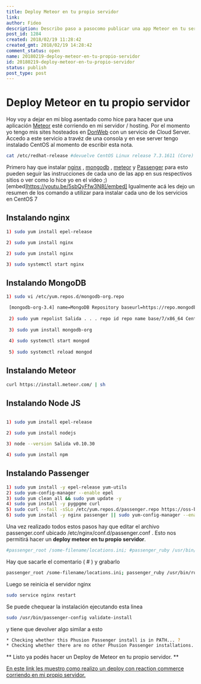 ```yaml
---
title: Deploy Meteor en tu propio servidor
link: 
author: Fideo
description: Describo paso a pasocomo publicar una app Meteor en tu servidor
post_id: 1284
created: 2018/02/19 11:28:42
created_gmt: 2018/02/19 14:28:42
comment_status: open
name: 20180219-deploy-meteor-en-tu-propio-servidor
id: 20180219-deploy-meteor-en-tu-propio-servidor
status: publish
post_type: post
---
```


# Deploy Meteor en tu propio servidor

Hoy voy a dejar en mi blog asentado como hice para hacer que una aplicación [Meteor](https://guide.meteor.com/deployment.html) esté corriendo en mi servidor / hosting. Por el momento yo tengo mis sites hosteados en [DonWeb](https://donweb.com/) con un servicio de Cloud Server. Accedo a este servicio a travéz de una consola y en ese server tengo instalado CentOS al momento de escribir esta nota.

```bash
cat /etc/redhat-release #devuelve CentOS Linux release 7.3.1611 (Core)
```

Primero hay que instalar [nginx](https://nginx.org/en/) , [mongodb](https://www.mongodb.com/es) , [meteor](https://www.meteor.com/) y [Passenger](https://www.phusionpassenger.com/) para esto pueden seguir las instrucciones de cada uno de las app en sus respectivos sitios o ver como lo hice yo en el video ;) [embed]https://youtu.be/5sbQyFfw3N8[/embed] Igualmente acá les dejo un resumen de los comando a utilizar para instalar cada uno de los servicios en CentOS 7

## Instalando nginx

```bash
1) sudo yum install epel-release

2) sudo yum install nginx 

2) sudo yum install nginx 

3) sudo systemctl start nginx
```

## Instalando MongoDB

```bash
1) sudo vi /etc/yum.repos.d/mongodb-org.repo

 [mongodb-org-3.4] name=MongoDB Repository baseurl=https://repo.mongodb.org/yum/redhat/$releasever/mongodb-org/3.4/x86_64/ gpgcheck=1 enabled=1 gpgkey=https://www.mongodb.org/static/pgp/server-3.4.asc 
 
 2) sudo yum repolist Salida . . . repo id repo name base/7/x86_64 CentOS-7 - Base extras/7/x86_64 CentOS-7 - Extras mongodb-org-3.2/7/x86_64 MongoDB Repository updates/7/x86_64 CentOS-7 - Updates . . . 
 
 3) sudo yum install mongodb-org 
 
 4) sudo systemctl start mongod 
 
 5) sudo systemctl reload mongod
 ```

## Instalando Meteor

```bash
curl https://install.meteor.com/ | sh
```

## Instalando Node JS

```bash 

1) sudo yum install epel-release

2) sudo yum install nodejs 

3) node --version Salida v0.10.30 

4) sudo yum install npm

```

## Instalando Passenger

```bash
1) sudo yum install -y epel-release yum-utils 
2) sudo yum-config-manager --enable epel 
3) sudo yum clean all && sudo yum update -y 
4) sudo yum install -y pygpgme curl 
5) sudo curl --fail -sSLo /etc/yum.repos.d/passenger.repo https://oss-binaries.phusionpassenger.com/yum/definitions/el-passenger.repo 
6) sudo yum install -y nginx passenger || sudo yum-config-manager --enable cr && sudo yum install -y nginx passenger 
```
Una vez realizado todos estos pasos hay que editar el archivo passenger.conf ubicado /etc/nginx/conf.d/passenger.conf . Esto nos permitirá hacer un **deploy meteor en tu propio servidor**. 

```bash
#passenger_root /some-filename/locations.ini; #passenger_ruby /usr/bin/ruby; #passenger_instance_registry_dir /var/run/passenger-instreg;
``` 

Hay que sacarle el comentario ( # ) y grabarlo 

```bash
passenger_root /some-filename/locations.ini; passenger_ruby /usr/bin/ruby; passenger_instance_registry_dir /var/run/passenger-instreg;
```

Luego se reinicia el servidor nginx 

```bash
sudo service nginx restart
```

Se puede chequear la instalación ejecutando esta linea 

```bash
sudo /usr/bin/passenger-config validate-install
```

y tiene que devolver algo similar a esto 

```bash
* Checking whether this Phusion Passenger install is in PATH... ? 
* Checking whether there are no other Phusion Passenger installations... ?
``` 

** Listo ya podés hacer un Deploy de Meteor en tu propio servidor. ** 

[En este link les muestro como realizo un deploy con reaction commerce corriendo en mi propio servidor.](/blog/20170925-reaction-commerce-usando-propio-servidor)
